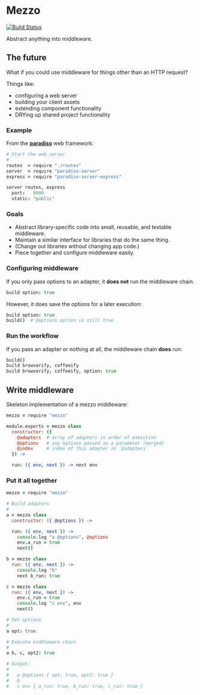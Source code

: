 # Mezzo

[![Build Status](https://travis-ci.org/invrs/mezzo.svg?branch=master)](https://travis-ci.org/invrs/mezzo)

Abstract anything into middleware.

## The future

What if you could use middleware for things other than an HTTP request?

Things like:

* configuring a web server
* building your client assets
* extending component functionality
* DRYing up shared project functionality

### Example

From the **[paradiso](https://github.com/invrs/paradiso)** web framework:

```coffee
# Start the web server
#
routes  = require "./routes"
server  = require "paradiso-server"
express = require "paradiso-server-express"

server routes, express
  port:   9000
  static: "public"
```

### Goals

* Abstract library-specific code into small, reusable, and testable middleware.
* Maintain a similar interface for libraries that do the same thing.
* (Change out libraries without changing app code.)
* Piece together and configure middleware easily.

### Configuring middleware

If you only pass options to an adapter, it **does not** run the middleware chain.

```coffee
build option: true
```

However, it does save the options for a later execution:

```coffee
build option: true
build()  # @options.option is still true
```

### Run the workflow

If you pass an adapter or nothing at all, the middleware chain **does** run:

```coffee
build()
build browserify, coffeeify
build browserify, coffeeify, option: true
```

## Write middleware

Skeleton implementation of a mezzo middleware:

```coffee
mezzo = require "mezzo"

module.exports = mezzo class
  constructor: ({
    @adapters  # array of adapters in order of execution
    @options   # any options passed as a parameter (merged)
    @index     # index of this adapter in `@adapters`
  }) ->

  run: ({ env, next }) -> next env
```

### Put it all together

```coffee
mezzo = require "mezzo"

# Build adapters
#
a = mezzo class
  constructor: ({ @options }) ->

  run: ({ env, next }) ->
    console.log "a @options", @options
  	env.a_run = true
  	next()

b = mezzo class
  run: ({ env, next }) ->
  	console.log "b"
  	next b_run: true

c = mezzo class
  run: ({ env, next }) ->
  	env.c_run = true
  	console.log "c env", env
  	next()

# Set options
#
a opt: true

# Execute middleware chain
#
a b, c, opt2: true

# Output:
#
#   a @options { opt: true, opt2: true }
#   b
#   c env { a_run: true, b_run: true, c_run: true }
```
